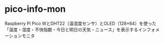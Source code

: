 # pico-info-mon
Raspberry Pi Pico WとDHT22（温湿度センサ）とOLED（128×64）を使った「温度・湿度・不快指数・今日と明日の天気・ニュース」を表示するインフォメーションモニタ
